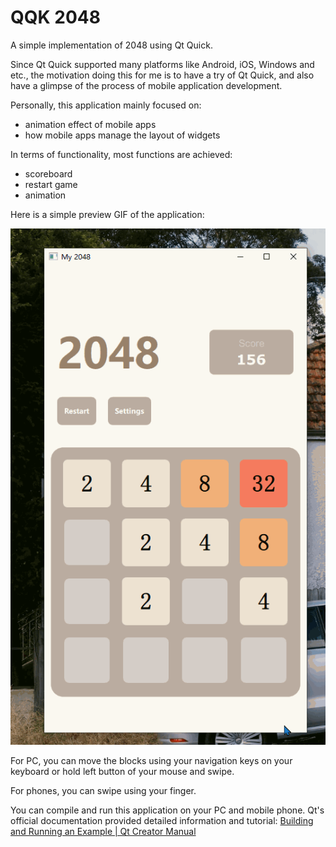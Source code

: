 # QQK 2048

A simple implementation of 2048 using Qt Quick. 

Since Qt Quick supported many platforms like Android, iOS, Windows and etc., the motivation doing this for me is to have a try of Qt Quick, and also have a glimpse of the process of mobile application development.

Personally, this application mainly focused on:

+ animation effect of mobile apps
+ how mobile apps manage the layout of widgets

In terms of functionality, most functions are achieved:

+ scoreboard
+ restart game
+ animation

Here is a simple preview GIF of the application:

![demo](demo.gif)



For PC, you can move the blocks using your navigation keys on your keyboard or hold left button of your mouse and swipe.

For phones, you can swipe using your finger.

You can compile and run this application on your PC and mobile phone. Qt's official documentation provided detailed information and tutorial: [Building and Running an Example | Qt Creator Manual](https://doc.qt.io/qtcreator/creator-build-example-application.html) 
